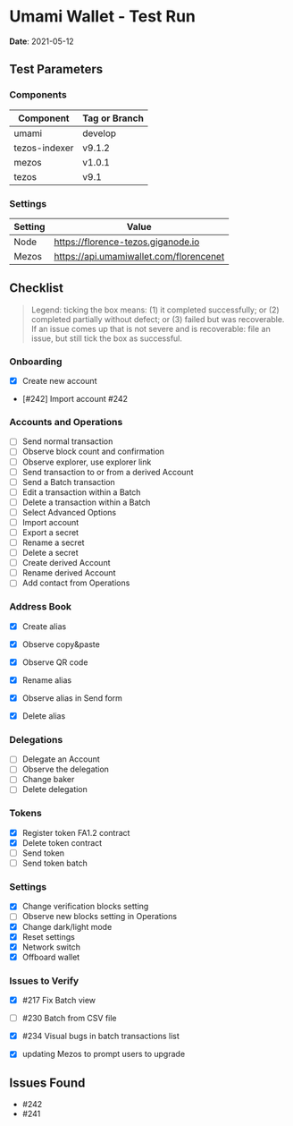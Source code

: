 # Umami Wallet - Test Run

**Date**: 2021-05-12

## Test Parameters

### Components

| Component | Tag or Branch |
|--|--|
| umami | develop |
| tezos-indexer | v9.1.2 |
| mezos | v1.0.1 |
| tezos | v9.1


### Settings

| Setting | Value |
|--|--|
| Node | https://florence-tezos.giganode.io |
| Mezos | https://api.umamiwallet.com/florencenet |


## Checklist

> Legend: ticking the box means: (1) it completed successfully; or (2) completed partially without defect; or (3) failed but was recoverable. If an issue comes up that is not severe and is recoverable: file an issue, but still tick the box as successful.

### Onboarding
- [X] Create new account
- [#242] Import account #242

### Accounts and Operations
- [ ] Send normal transaction 
- [ ] Observe block count and confirmation 
- [ ] Observe explorer, use explorer link 
- [ ] Send transaction to or from a derived Account
- [ ] Send a Batch transaction
- [ ] Edit a transaction within a Batch
- [ ] Delete a transaction within a Batch
- [ ] Select Advanced Options
- [ ] Import account
- [ ] Export a secret
- [ ] Rename a secret
- [ ] Delete a secret
- [ ] Create derived Account
- [ ] Rename derived Account
- [ ] Add contact from Operations

### Address Book
- [X] Create alias
- [X] Observe copy&paste 
- [X] Observe QR code
- [X] Rename alias
- [X] Observe alias in Send form
- [X] Delete alias


### Delegations
- [ ] Delegate an Account 
- [ ] Observe the delegation 
- [ ] Change baker 
- [ ] Delete delegation

### Tokens
- [X] Register token FA1.2 contract 
- [X] Delete token contract 
- [ ] Send token 
- [ ] Send token batch 

### Settings
- [X] Change verification blocks setting 
- [ ] Observe new blocks setting in Operations
- [X] Change dark/light mode
- [X] Reset settings
- [X] Network switch
- [X] Offboard wallet

### Issues to Verify

- [X] #217 Fix Batch view
- [ ] #230 Batch from CSV file
- [X] #234 Visual bugs in batch transactions list
- [X] updating Mezos to prompt users to upgrade



## Issues Found

* #242
* #241
